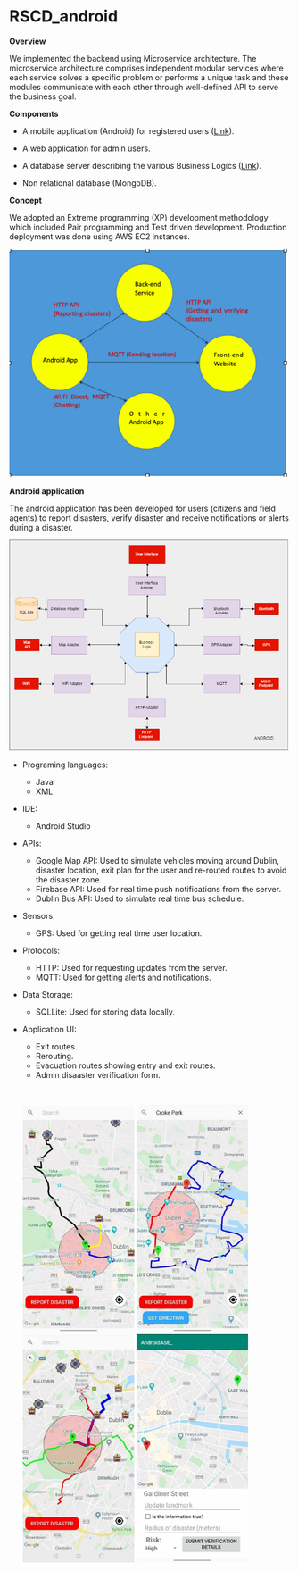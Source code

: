 # RSCD_android

**Overview**

We implemented the backend using Microservice architecture. The microservice architecture comprises independent modular services where each service solves a specific problem or performs a unique task and these modules communicate with each other through well-defined API to serve the business goal.

**Components**

* A mobile application (Android) for registered users ([Link](https://github.com/guroosh/City-Disaster-Management---Android)).

* A web application for admin users.

* A database server describing the various Business Logics ([Link](https://github.com/guroosh/City-Disaster-Management---Backend)).

* Non relational database (MongoDB).

**Concept**

We adopted an Extreme programming (XP) development methodology which included Pair programming and Test driven development. 
Production deployment was done using AWS EC2 instances.

  <img src="images/protocols.png" width="500">

**Android application**

The android application has been developed for users (citizens and field agents) to report disasters, verify disaster and receive notifications or alerts during a disaster.

 <img src="images/architecture.png" width="500">
 
* Programing languages:
    * Java
    * XML

* IDE:
    * Android Studio

* APIs:
    * Google Map API: Used to simulate vehicles moving around Dublin, disaster location, exit plan for the user and re-routed routes to avoid the disaster zone.
    * Firebase API: Used for real time push notifications from the server.
    * Dublin Bus API: Used to simulate real time bus schedule.

* Sensors:
    * GPS: Used for getting real time user location.
    
* Protocols:
    * HTTP: Used for requesting updates from the server.
    * MQTT: Used for getting alerts and notifications.

* Data Storage:
  * SQLLite: Used for storing data locally.
    
* Application UI:
   * Exit routes.
   * Rerouting.
   * Evacuation routes showing entry and exit routes.
   * Admin disaaster verification form.
   
   &nbsp;
   
  <img src="images/three.jpg" width="200">
  <img src="images/one.jpg" width="200">
  <img src="images/two.jpg" width="200">
  <img src="images/four.jpg" width="200">
  
